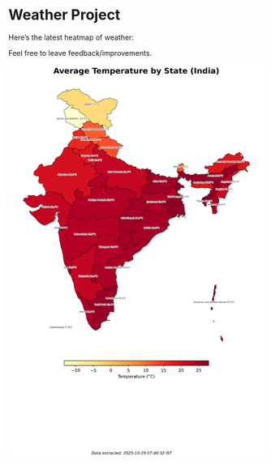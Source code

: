 # Weather Project

Here’s the latest heatmap of weather:

Feel free to leave feedback/improvements.

![India Heatmap](docs/assets/india_heatmap.png?v=01779E)
